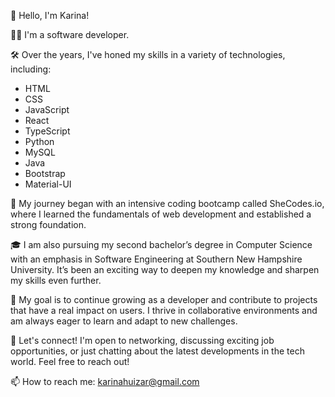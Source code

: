 👋 Hello, I'm Karina!

👩‍💻 I'm a software developer.

🛠️ Over the years, I've honed my skills in a variety of technologies, including:

- HTML
- CSS
- JavaScript
- React
- TypeScript
- Python
- MySQL
- Java
- Bootstrap
- Material-UI

🚀 My journey began with an intensive coding bootcamp called SheCodes.io, where I learned the fundamentals of web development and established a strong foundation.

🎓 I am also pursuing my second bachelor’s degree in Computer Science with an emphasis in Software Engineering at Southern New Hampshire University. It’s been an exciting way to deepen my knowledge and sharpen my skills even further.

🎯 My goal is to continue growing as a developer and contribute to projects that have a real impact on users. I thrive in collaborative environments and am always eager to learn and adapt to new challenges.

🌟 Let's connect! I'm open to networking, discussing exciting job opportunities, or just chatting about the latest developments in the tech world. Feel free to reach out!

📫 How to reach me: karinahuizar@gmail.com

<!---
karinahuizar/karinahuizar is a ✨ special ✨ repository because its `README.md` (this file) appears on your GitHub profile.
You can click the Preview link to take a look at your changes.
--->
